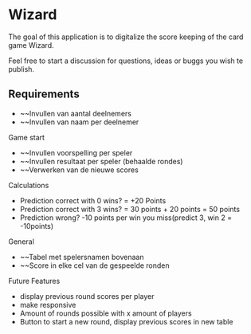 # Wizard

The goal of this application is to digitalize the score keeping of the card game Wizard.

Feel free to start a discussion for questions, ideas or buggs you wish te publish.

  
  
## Requirements
- ~~Invullen van aantal deelnemers
- ~~Invullen van naam per deelnemer

Game start
- ~~Invullen voorspelling per speler
- ~~Invullen resultaat per speler (behaalde rondes)
- ~~Verwerken van de nieuwe scores

Calculations
- Prediction correct with 0 wins? = +20 Points
- Prediction correct with 3 wins? = 30 points + 20 points = 50 points
- Prediction wrong? -10 points per win you miss(predict 3, win 2 = -10points)

General
- ~~Tabel met spelersnamen bovenaan
- ~~Score in elke cel van de gespeelde ronden


Future Features
- display previous round scores per player
- make responsive
- Amount of rounds possible with x amount of players
- Button to start a new round, display previous scores in new table
